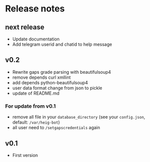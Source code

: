 # Release notes

## next release
 - Update documentation
 - Add telegram userid and chatid to help message

## v0.2
 - Rewrite gaps grade parsing with beautifulsoup4
 - remove depends curl xmllint
 - add depends python-beautifulsoup4
 - user data format change from json to pickle
 - update of README.md
### For update from v0.1
 - remove all file in your `database_directory` (see your `config.json`, default: `/var/heig-bot`)
 - all user need to `/setgapscredentials` again

## v0.1
 - First version
